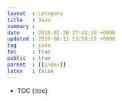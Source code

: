 ```yaml
---
layout  : category
title   : Java
summary :
date    : 2018-01-20 17:43:19 +0900
updated : 2019-08-13 13:50:57 +0900
tag     : java
toc     : true
public  : true
parent  : [[index]]
latex   : false
---
```

* TOC
{:toc}
